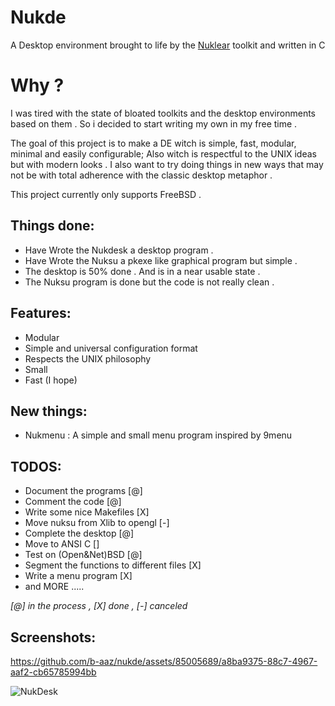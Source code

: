 # Nukde
A Desktop environment brought to life by the [Nuklear](https://github.com/Immediate-Mode-UI/Nuklear) toolkit 
and written in C

# Why ?
I was tired with the state of bloated toolkits and the desktop environments
based on them .  So i decided to start writing my own in my free time .

The goal of this project is to make a DE witch is simple, fast, modular,
minimal and easily configurable; Also witch is respectful to the UNIX ideas 
but with modern looks .
I also want to try doing things in new ways that may not be with total 
adherence with the classic desktop metaphor .

This project currently only supports FreeBSD . 

## Things done:
+ Have Wrote the Nukdesk a desktop program .
+ Have Wrote the Nuksu a pkexe like graphical program but simple .
+ The desktop is 50% done . And is in a near usable state .
+ The Nuksu program is done but the code is not really clean .

## Features:
+ Modular
+ Simple and universal configuration format
+ Respects the UNIX philosophy
+ Small
+ Fast (I hope)

## New things:
+ Nukmenu : A simple and small menu program inspired by 9menu


## TODOS:
+ Document the programs [@]
+ Comment the code [@]
+ Write some nice Makefiles [X]
+ Move nuksu from Xlib to opengl [-] 
+ Complete the desktop [@]
+ Move to ANSI C []
+ Test on (Open&Net)BSD [@]
+ Segment the functions to different files [X]
+ Write a menu program [X]
+ and MORE .....

_[@] in the process , [X] done , [-] canceled_

## Screenshots:



https://github.com/b-aaz/nukde/assets/85005689/a8ba9375-88c7-4967-aaf2-cb65785994bb

![NukDesk](https://github.com/b-aaz/nukde/assets/85005689/ba250d25-c6a5-460a-9557-6ce28df81a3a)

